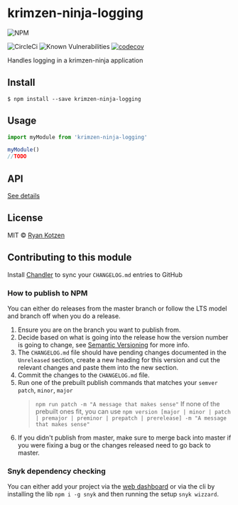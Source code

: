 # krimzen-ninja-logging

![NPM](https://nodei.co/npm/krimzen-ninja-logging.png)

![CircleCi](https://circleci.com/gh/KrimZenNinja/krimzen-ninja-logging.svg?style=shield)
![Known Vulnerabilities](https://snyk.io/test/npm/krimzen-ninja-logging/badge.svg)
[![codecov](https://codecov.io/gh/KrimZenNinja/krimzen-ninja-logging/branch/master/graph/badge.svg)](https://codecov.io/gh/KrimZenNinja/krimzen-ninja-logging)

Handles logging in a krimzen-ninja application

## Install

    $ npm install --save krimzen-ninja-logging

## Usage

```js
import myModule from 'krimzen-ninja-logging'

myModule()
//TODO
```

## API

[See details](https://github.com/KrimZenNinja/krimzen-ninja-logging/blob/master/API.md)

## License

MIT © [Ryan Kotzen](https://github.com/KrimZenNinja)

## Contributing to this module

Install [Chandler](https://github.com/mattbrictson/chandler) to sync your `CHANGELOG.md` entries to GitHub

### How to publish to NPM

You can either do releases from the master branch or follow the LTS model and branch off when you do a release.

1. Ensure you are on the branch you want to publish from.
1. Decide based on what is going into the release how the version number is going to change, see [Semantic Versioning](http://semver.org/) for more info.
1. The `CHANGELOG.md` file should have pending changes documented in the `Unreleased` section, create a new heading for this version and cut the relevant changes and paste them into the new section.
1. Commit the changes to the `CHANGELOG.md` file.
1. Run one of the prebuilt publish commands that matches your `semver` `patch`, `minor`, `major`
	> `npm run patch -m "A message that makes sense"`
	If none of the prebuilt ones fit, you can use `npm version [major | minor | patch | premajor | preminor | prepatch | prerelease] -m "A message that makes sense"`
1. If you didn't publish from master, make sure to merge back into master if you were fixing a bug or the changes released need to go back to master.

### Snyk dependency checking

You can either add your project via the [web dashboard](https://snyk.io/) or via the cli by installing the lib `npm i -g snyk` and then running the setup `snyk wizzard`.
